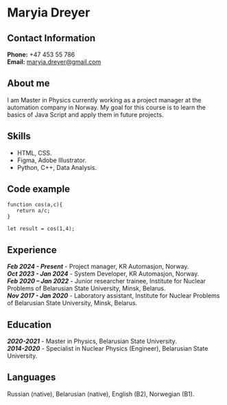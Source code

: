 # Maryia Dreyer

## Contact Information
**Phone:** +47 453 55 786\
**Email:** maryia.dreyer@gmail.com

## About me
I am Master in Physics currently working as a project manager at the automation company in Norway. My goal for this course is to learn the basics of Java Script and apply them in future projects.

## Skills
* HTML, CSS.
* Figma, Adobe Illustrator.
* Python, C++, Data Analysis. 

## Code example

    function cos(a,c){
	   return a/c;
    }
    
    let result = cos(1,4);

## Experience
***Feb 2024 - Present*** - Project manager, KR Automasjon, Norway.\
***Oct 2023 - Jan 2024*** - System Developer, KR Automasjon, Norway.\
***Feb 2020 – Jan 2022*** - Junior researcher trainee, Institute for Nuclear Problems of Belarusian State University, Minsk, Belarus.\
***Nov 2017 - Jan 2020*** - Laboratory assistant, Institute for Nuclear Problems of Belarusian State University, Minsk, Belarus.


## Education
***2020-2021*** - Master in Physics, Belarusian State University.\
***2014-2020*** - Specialist in Nuclear Physics (Engineer), Belarusian State University.

## Languages
Russian (native), Belarusian (native), English (B2), Norwegian (B1).